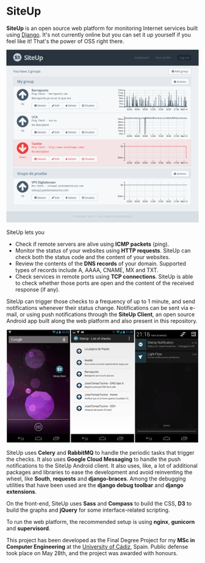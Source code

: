 SiteUp
======

__SiteUp__ is an open source web platform for monitoring Internet services built using [Django](http://djangoproject.com). It's not currently online but you can set it up yourself if you feel like it! That's the power of OSS right there.

![Dashboard](https://raw.githubusercontent.com/JoseTomasTocino/SiteUp/master/resumen/imagenes/detalle_dashboard.png)

SiteUp lets you

* Check if remote servers are alive using __ICMP packets__ (ping).
* Monitor the status of your websites using __HTTP requests__. SiteUp can check both the status code and the content of your websites.
* Review the contents of the __DNS records__ of your domain. Supported types of records include A, AAAA, CNAME, MX and TXT.
* Check services in remote ports using __TCP connections__. SiteUp is able to check whether those ports are open and the content of the received response (if any).

SiteUp can trigger those checks to a frequency of up to 1 minute, and send notifications whenever their status change. Notifications can be sent via e-mail, or using push notifications through the __SiteUp Client__, an open source Android app built along the web platform and also present in this repository.

![SiteUp Client](https://raw.githubusercontent.com/JoseTomasTocino/SiteUp/master/resumen/imagenes/capturas_android.png)

SiteUp uses __Celery__ and __RabbitMQ__ to handle the periodic tasks that trigger the checks. It also uses __Google Cloud Messaging__ to handle the push notifications to the SiteUp Android client. It also uses, like, a lot of additional packages and libraries to ease the development and avoid reinventing the wheel, like __South__, __requests__ and __django-braces__. Among the debugging utilities that have been used are the __django debug toolbar__ and __django extensions__.

On the front-end, SiteUp uses __Sass__ and __Compass__ to build the CSS, __D3__ to build the graphs and __jQuery__ for some interface-related scripting.

To run the web platform, the recommended setup is using __nginx__, __gunicorn__ and __supervisord__.

This project has been developed as the Final Degree Project for my __MSc in Computer Engineering__ at the [University of Cádiz](http://uca.es), Spain. Public defense took place on May 28th, and the project was awarded with honours.

